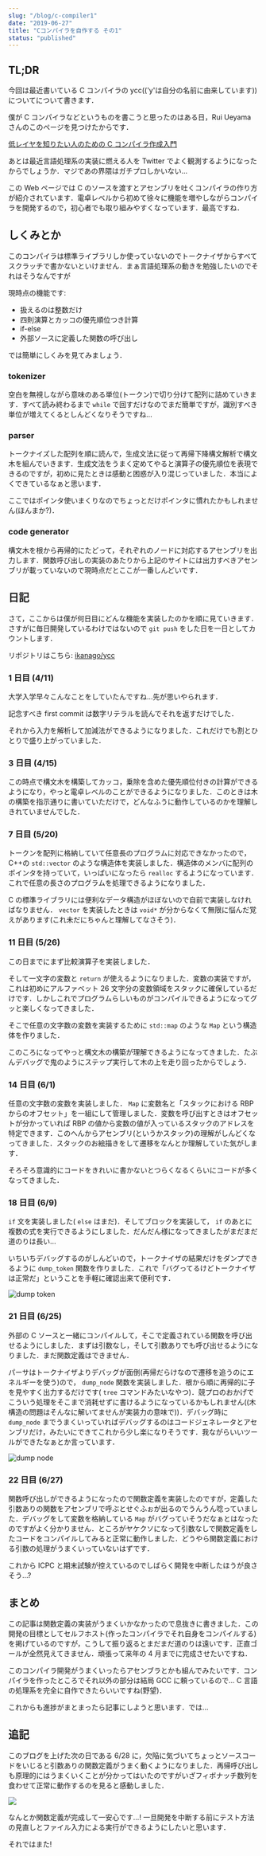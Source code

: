 ```yaml
---
slug: "/blog/c-compiler1"
date: "2019-06-27"
title: "Cコンパイラを自作する その1"
status: "published"
---
```


## TL;DR

今回は最近書いている C コンパイラの ycc(('y'は自分の名前に由来しています))についてについて書きます．

僕が C コンパイラなどというものを書こうと思ったのはある日，Rui Ueyama さんのこのページを見つけたからです．

[低レイヤを知りたい人のための C コンパイラ作成入門](https://www.sigbus.info/compilerbook)

あとは最近言語処理系の実装に燃える人を Twitter でよく観測するようになったからでしょうか．マジであの界隈はガチプロしかいない…

この Web ページでは C のソースを渡すとアセンブリを吐くコンパイラの作り方が紹介されています．電卓レベルから初めて徐々に機能を増やしながらコンパイラを開発するので，初心者でも取り組みやすくなっています．最高ですね．

## しくみとか

このコンパイラは標準ライブラリしか使っていないのでトークナイザからすべてスクラッチで書かないといけません．まぁ言語処理系の動きを勉強したいのでそれはそうなんですが

現時点の機能です:

-   扱えるのは整数だけ
-   四則演算とカッコの優先順位つき計算
-   if-else
-   外部ソースに定義した関数の呼び出し

では簡単にしくみを見てみましょう．

### tokenizer

空白を無視しながら意味のある単位(トークン)で切り分けて配列に詰めていきます．すべて読み終わるまで `while` で回すだけなのでまだ簡単ですが，識別すべき単位が増えてくるとしんどくなりそうですね…

### parser

トークナイズした配列を順に読んで，生成文法に従って再帰下降構文解析で構文木を組んでいきます．生成文法をうまく定めてやると演算子の優先順位を表現できるのですが，初めに見たときは感動と困惑が入り混じっていました．本当によくできているなぁと思います．

ここではポインタ使いまくりなのでちょっとだけポインタに慣れたかもしれません(ほんまか?)．

### code generator

構文木を根から再帰的にたどって，それぞれのノードに対応するアセンブリを出力します．関数呼び出しの実装のあたりから上記のサイトには出力すべきアセンブリが載っていないので現時点だとここが一番しんどいです．

## 日記

さて，ここからは僕が何日目にどんな機能を実装したのかを順に見ていきます．さすがに毎日開発しているわけではないので `git push` をした日を一日としてカウントします．

リポジトリはこちら:
[ikanago/ycc](https://github.com/ikanago/ycc/)

### 1 日目 (4/11)

大学入学早々こんなことをしていたんですね…先が思いやられます．

記念すべき first commit は数字リテラルを読んでそれを返すだけでした．

それから入力を解析して加減法ができるようになりました．これだけでも割とひとりで盛り上がっていました．

### 3 日目 (4/15)

この時点で構文木を構築してカッコ，乗除を含めた優先順位付きの計算ができるようになり，やっと電卓レベルのことができるようになりました．このときは木の構築を指示通りに書いていただけで，どんなふうに動作しているのかを理解しきれていませんでした．

### 7 日目 (5/20)

トークンを配列に格納していて任意長のプログラムに対応できなかったので，C++の `std::vector` のような構造体を実装しました．構造体のメンバに配列のポインタを持っていて，いっぱいになったら `realloc` するようになっています．これで任意の長さのプログラムを処理できるようになりました．

C の標準ライブラリには便利なデータ構造がほぼないので自前で実装しなければなりません． `vector` を実装したときは `void*` が分からなくて無限に悩んだ覚えがあります(これ未だにちゃんと理解してなさそう)．

### 11 日目 (5/26)

この日までにまず比較演算子を実装しました．

そして一文字の変数と `return` が使えるようになりました．変数の実装ですが，これは初めにアルファベット 26 文字分の変数領域をスタックに確保しているだけです．しかしこれでプログラムらしいものがコンパイルできるようになってグッと楽しくなってきました．

そこで任意の文字数の変数を実装するために `std::map` のような `Map` という構造体を作りました．

このころになってやっと構文木の構築が理解できるようになってきました．たぶんデバッグで鬼のようにステップ実行して木の上を走り回ったからでしょう．

### 14 日目 (6/1)

任意の文字数の変数を実装しました． `Map` に変数名と「スタックにおける RBP からのオフセット」を一組にして管理しました．変数を呼び出すときはオフセットが分かっていれば RBP の値から変数の値が入っているスタックのアドレスを特定できます．このへんからアセンブリ(というかスタック)の理解がしんどくなってきました．スタックのお絵描きをして遷移をなんとか理解していた気がします．

そろそろ意識的にコードをきれいに書かないとつらくなるくらいにコードが多くなってきました．

### 18 日目 (6/9)

`if` 文を実装しました( `else` はまだ)．そしてブロックを実装して， `if` のあとに複数の式を実行できるようにしました．だんだん様になってきましたがまだまだ道のりは長い…

いちいちデバッグするのがしんどいので，トークナイザの結果だけをダンプできるように `dump_token` 関数を作りました．これで「バグってるけどトークナイザは正常だ」ということを手軽に確認出来て便利です．

![dump token](../images/20190627105905.jpg)

### 21 日目 (6/25)

外部の C ソースと一緒にコンパイルして，そこで定義されている関数を呼び出せるようにしました．まずは引数なし，そして引数ありでも呼び出せるようになりました．まだ関数定義はできません．

パーサはトークナイザよりデバッグが面倒(再帰だらけなので遷移を追うのにエネルギーを使う)ので， `dump_node` 関数を実装しました．根から順に再帰的に子を見やすく出力するだけです( `tree` コマンドみたいなやつ)．競プロのおかげでこういう処理をそこまで消耗せずに書けるようになっているかもしれません((木構造の問題はそんなに解いてませんが実装力の意味で))．デバッグ時に `dump_node` までうまくいっていればデバッグするのはコードジェネレータとアセンブリだけ，みたいにできてこれから少し楽になりそうです．我ながらいいツールができたなぁとか言っています．

![dump node](../images/20190627105946.jpg)

### 22 日目 (6/27)

関数呼び出しができるようになったので関数定義を実装したのですが，定義した引数ありの関数をアセンブリで呼ぶとせぐふぉが出るのでうんうん唸っていました．デバッグをして変数を格納している `Map` がバグっていそうだなぁとはなったのですがよく分かりません．ところがヤケクソになって引数なしで関数定義をしたコードをコンパイルしてみると正常に動作しました．どうやら関数定義における引数の処理がうまくいっていないはずです．

これから ICPC と期末試験が控えているのでしばらく開発を中断したほうが良さそう…?

## まとめ

この記事は関数定義の実装がうまくいかなかったので息抜きに書きました．この開発の目標としてセルフホスト(作ったコンパイラでそれ自身をコンパイルする)を掲げているのですが，こうして振り返るとまだまだ道のりは遠いです．正直ゴールが全然見えてきません．頑張って来年の 4 月までに完成させたいですね．

このコンパイラ開発がうまくいったらアセンブラとかも組んでみたいです．コンパイラを作ったところでそれ以外の部分は結局 GCC に頼っているので… C 言語の処理系を完全に自作できたらいいですね(野望)．

これからも進捗がまとまったら記事にしようと思います．では…

## 追記

このブログを上げた次の日である 6/28 に，欠陥に気づいてちょっとソースコードをいじると引数ありの関数定義がうまく動くようになりました．再帰呼び出しも原理的にはうまくいくことが分かってはいたのですがいざフィボナッチ数列を食わせて正常に動作するのを見ると感動しました．

![](../images/20190628151344.png)

なんとか関数定義が完成して一安心です…! 一旦開発を中断する前にテスト方法の見直しとファイル入力による実行ができるようにしたいと思います．

それではまた!
